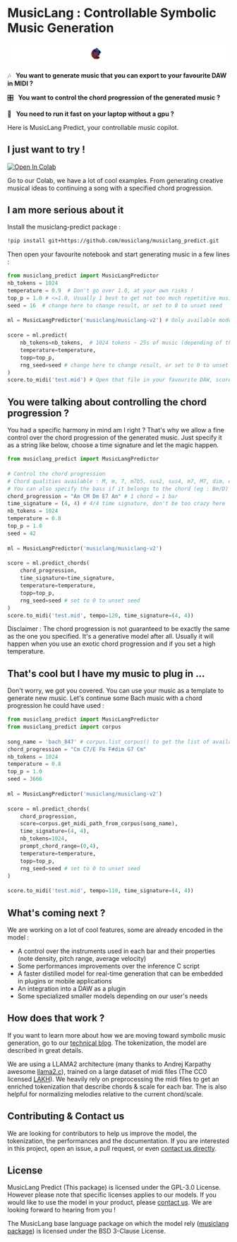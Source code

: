MusicLang : Controllable Symbolic Music Generation
========================================================

![MusicLang logo](https://github.com/MusicLang/musiclang/blob/main/documentation/images/MusicLang.png?raw=true "MusicLang")


🎶  <b>&nbsp; You want to generate music that you can export to your favourite DAW in MIDI ?</b>


🎛️ <b>&nbsp; You want to control the chord progression of the generated music ? </b>


🚀  <b>&nbsp; You need to run it fast on your laptop without a gpu ?</b>


Here is MusicLang Predict, your controllable music copilot.

I just want to try !
--------------------

[![Open In Colab](https://colab.research.google.com/assets/colab-badge.svg)](https://colab.research.google.com/drive/1MA2mek826c05BjbWk2nRkVv2rW7kIU_S#scrollTo=rUc7BCCn5wjl)

Go to our Colab, we have a lot of cool examples. From generating creative musical ideas to continuing a song with a specified chord progression.

I am more serious about it
--------------------------

Install the musiclang-predict package :

```bash
!pip install git+https://github.com/musiclang/musiclang_predict.git
```

Then open your favourite notebook and start generating music in a few lines :

```python
from musiclang_predict import MusicLangPredictor
nb_tokens = 1024 
temperature = 0.9  # Don't go over 1.0, at your own risks !
top_p = 1.0 # <=1.0, Usually 1 best to get not too much repetitive music
seed = 16  # change here to change result, or set to 0 to unset seed

ml = MusicLangPredictor('musiclang/musiclang-v2') # Only available model for now

score = ml.predict(
    nb_tokens=nb_tokens,  # 1024 tokens ~ 25s of music (depending of the number of instruments generated)
    temperature=temperature,
    topp=top_p,
    rng_seed=seed # change here to change result, or set to 0 to unset seed
)
score.to_midi('test.mid') # Open that file in your favourite DAW, score editor or even in VLC
```

You were talking about controlling the chord progression ?
----------------------------------------------------------

You had a specific harmony in mind am I right ?
That's why we allow a fine control over the chord progression of the generated music.
Just specify it as a string like below, choose a time signature and let the magic happen.

```python
from musiclang_predict import MusicLangPredictor

# Control the chord progression
# Chord qualities available : M, m, 7, m7b5, sus2, sus4, m7, M7, dim, dim0.
# You can also specify the bass if it belongs to the chord (eg : Bm/D)
chord_progression = "Am CM Dm E7 Am" # 1 chord = 1 bar
time_signature = (4, 4) # 4/4 time signature, don't be too crazy here 
nb_tokens = 1024 
temperature = 0.8
top_p = 1.0
seed = 42

ml = MusicLangPredictor('musiclang/musiclang-v2')

score = ml.predict_chords(
    chord_progression,
    time_signature=time_signature,
    temperature=temperature,
    topp=top_p,
    rng_seed=seed # set to 0 to unset seed
)
score.to_midi('test.mid', tempo=120, time_signature=(4, 4))
```

Disclaimer : The chord progression is not guaranteed to be exactly the same as the one you specified. It's a generative model after all.
Usually it will happen when you use an exotic chord progression and if you set a high temperature.


That's cool but I have my music to plug in ...
------------------------------------------------

Don't worry, we got you covered. You can use your music as a template to generate new music.
Let's continue some Bach music with a chord progression he could have used : 
```python
from musiclang_predict import MusicLangPredictor
from musiclang_predict import corpus

song_name = 'bach_847' # corpus.list_corpus() to get the list of available songs
chord_progression = "Cm C7/E Fm F#dim G7 Cm"
nb_tokens = 1024 
temperature = 0.8 
top_p = 1.0 
seed = 3666 

ml = MusicLangPredictor('musiclang/musiclang-v2')

score = ml.predict_chords(
    chord_progression,
    score=corpus.get_midi_path_from_corpus(song_name),
    time_signature=(4, 4),
    nb_tokens=1024,
    prompt_chord_range=(0,4),
    temperature=temperature,
    topp=top_p,
    rng_seed=seed # set to 0 to unset seed
)

score.to_midi('test.mid', tempo=110, time_signature=(4, 4))
```

What's coming next ?
---------------------

We are working on a lot of cool features, some are already encoded in the model :
- A control over the instruments used in each bar and their properties (note density, pitch range, average velocity)
- Some performances improvements over the inference C script
- A faster distilled model for real-time generation that can be embedded in plugins or mobile applications
- An integration into a DAW as a plugin
- Some specialized smaller models depending on our user's needs

How does that work ? 
---------------------

If you want to learn more about how we are moving toward symbolic music generation, go to our [technical blog](https://musiclang.github.io/).
The tokenization, the model are described in great details. 

We are using a LLAMA2 architecture (many thanks to Andrej Karpathy awesome [llama2.c](https://github.com/karpathy/llama2.c)), trained on a large dataset of midi files (The CC0 licensed [LAKH](https://colinraffel.com/projects/lmd/)).
We heavily rely on preprocessing the midi files to get an enriched tokenization that describe chords & scale for each bar.
The is also helpful for normalizing melodies relative to the current chord/scale.


Contributing & Contact us
-------------------------

We are looking for contributors to help us improve the model, the tokenization, the performances and the documentation.
If you are interested in this project, open an issue, a pull request, or even [contact us directly](https://www.musiclang.io/contact).

License
-------

MusicLang Predict (This package) is licensed under the GPL-3.0 License.
However please note that specific licenses applies to our models. If you would like to use the model in your product, please
[contact us](https://www.musiclang.io/contact). We are looking forward to hearing from you !

The MusicLang base language package on which the model rely ([musiclang package](https://github.com/musiclang/musiclang)) is licensed under the BSD 3-Clause License.
